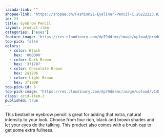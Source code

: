 ```yaml
---
lazada-link: ""
shopee-link: "https://shopee.ph/Fashion21-Eyeliner-Pencil-i.26222223.826165467"
id: 23
title: Eyebrow Pencil
layout: product-item
categories: ["eyes"]
feature_image: 'https://res.cloudinary.com/dp79ddrmc/image/upload/products/eyeBrowPencil.jpg'
top-pick: false
colors:
  - color: Black
    hex: '000000'
  - color: Dark Brown
    hex: '371707'
  - color: Chocolate Brown
    hex: 2a1206
  - color: Light Brown
    hex: 3f1a08
top-pick-id: 6
top-pick-image: "https://res.cloudinary.com/dp79ddrmc/image/upload/v1456804125/top-pick/eyebrowPencil.jpg"
class: grid-item-2
published: true
---
```

This bestseller eyebrow pencil is great for adding that extra, natural intensity to your look. Choose from four rich, black and brown shades and let your eyes do the talking. This product also comes with a brush cap to get some extra fullness.
